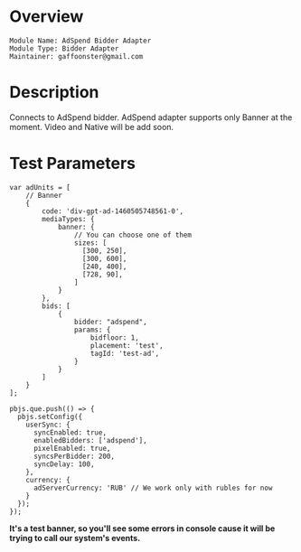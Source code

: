 # Overview

```
Module Name: AdSpend Bidder Adapter
Module Type: Bidder Adapter
Maintainer: gaffoonster@gmail.com
```

# Description

Connects to AdSpend bidder.
AdSpend adapter supports only Banner at the moment. Video and Native will be add soon.

# Test Parameters
```
var adUnits = [
    // Banner
    {
        code: 'div-gpt-ad-1460505748561-0',
        mediaTypes: {
            banner: {
                // You can choose one of them
                sizes: [
                  [300, 250],
                  [300, 600],
                  [240, 400],
                  [728, 90],
                ]
            }
        },
        bids: [
            {
                bidder: "adspend",
                params: {
                    bidfloor: 1,
                    placement: 'test',
                    tagId: 'test-ad',
                }
            }
        ]
    }
];

pbjs.que.push(() => {
  pbjs.setConfig({
    userSync: {
      syncEnabled: true,
      enabledBidders: ['adspend'],
      pixelEnabled: true,
      syncsPerBidder: 200,
      syncDelay: 100,
    },
    currency: {
      adServerCurrency: 'RUB' // We work only with rubles for now
    }
  });
});
```

**It's a test banner, so you'll see some errors in console cause it will be trying to call our system's events.**
